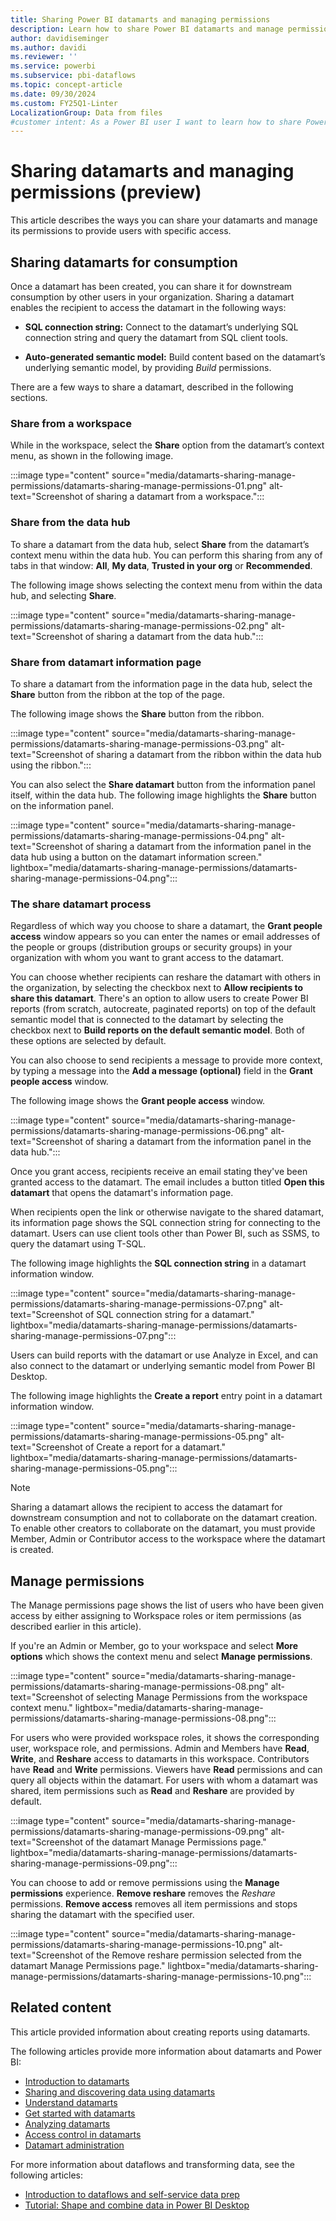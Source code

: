 ```yaml
---
title: Sharing Power BI datamarts and managing permissions
description: Learn how to share Power BI datamarts and manage permissions effectively to provide users with specific access and enhance collaboration.
author: davidiseminger
ms.author: davidi
ms.reviewer: ''
ms.service: powerbi
ms.subservice: pbi-dataflows
ms.topic: concept-article
ms.date: 09/30/2024
ms.custom: FY25Q1-Linter
LocalizationGroup: Data from files
#customer intent: As a Power BI user I want to learn how to share Power BI datamarts and manage permissions.
---
```


# Sharing datamarts and managing permissions (preview)

This article describes the ways you can share your datamarts and manage its permissions to provide users with specific access.

## Sharing datamarts for consumption

Once a datamart has been created, you can share it for downstream consumption by other users in your organization. Sharing a datamart enables the recipient to access the datamart in the following ways:  

* **SQL connection string:** Connect to the datamart’s underlying SQL connection string and query the datamart from SQL client tools.

* **Auto-generated semantic model:** Build content based on the datamart’s underlying semantic model, by providing *Build* permissions.

There are a few ways to share a datamart, described in the following sections.

### Share from a workspace

While in the workspace, select the **Share** option from the datamart’s context menu, as shown in the following image.

:::image type="content" source="media/datamarts-sharing-manage-permissions/datamarts-sharing-manage-permissions-01.png" alt-text="Screenshot of sharing a datamart from a workspace.":::

### Share from the data hub

To share a datamart from the data hub, select **Share** from the datamart’s context menu within the data hub. You can perform this sharing from any of tabs in that window: **All**, **My data**, **Trusted in your org** or **Recommended**.

The following image shows selecting the context menu from within the data hub, and selecting **Share**.

:::image type="content" source="media/datamarts-sharing-manage-permissions/datamarts-sharing-manage-permissions-02.png" alt-text="Screenshot of sharing a datamart from the data hub.":::

### Share from datamart information page

To share a datamart from the information page in the data hub, select the **Share** button from the ribbon at the top of the page.

The following image shows the **Share** button from the ribbon.

:::image type="content" source="media/datamarts-sharing-manage-permissions/datamarts-sharing-manage-permissions-03.png" alt-text="Screenshot of sharing a datamart from the ribbon within the data hub using the ribbon.":::

You can also select the **Share datamart** button from the information panel itself, within the data hub. The following image highlights the **Share** button on the information panel.

:::image type="content" source="media/datamarts-sharing-manage-permissions/datamarts-sharing-manage-permissions-04.png" alt-text="Screenshot of sharing a datamart from the information panel in the data hub using a button on the datamart information screen." lightbox="media/datamarts-sharing-manage-permissions/datamarts-sharing-manage-permissions-04.png":::

### The share datamart process

Regardless of which way you choose to share a datamart, the **Grant people access** window appears so you can enter the names or email addresses of the people or groups (distribution groups or security groups) in your organization with whom you want to grant access to the datamart.

You can choose whether recipients can reshare the datamart with others in the organization, by selecting the checkbox next to **Allow recipients to share this datamart**. There's an option to allow users to create Power BI reports (from scratch, autocreate, paginated reports) on top of the default semantic model that is connected to the datamart by selecting the checkbox next to **Build reports on the default semantic model**. Both of these options are selected by default.

You can also choose to send recipients a message to provide more context, by typing a message into the **Add a message (optional)** field in the **Grant people access** window.

The following image shows the **Grant people access** window.

:::image type="content" source="media/datamarts-sharing-manage-permissions/datamarts-sharing-manage-permissions-06.png" alt-text="Screenshot of sharing a datamart from the information panel in the data hub.":::

Once you grant access, recipients receive an email stating they've been granted access to the datamart. The email includes a button titled **Open this datamart** that opens the datamart's information page.

When recipients open the link or otherwise navigate to the shared datamart, its information page shows the SQL connection string for connecting to the datamart. Users can use client tools other than Power BI, such as SSMS, to query the datamart using T-SQL.

The following image highlights the **SQL connection string** in a datamart information window.

:::image type="content" source="media/datamarts-sharing-manage-permissions/datamarts-sharing-manage-permissions-07.png" alt-text="Screenshot of SQL connection string for a datamart." lightbox="media/datamarts-sharing-manage-permissions/datamarts-sharing-manage-permissions-07.png":::

Users can build reports with the datamart or use Analyze in Excel, and can also connect to the datamart or underlying semantic model from Power BI Desktop.

The following image highlights the **Create a report** entry point in a datamart information window.

:::image type="content" source="media/datamarts-sharing-manage-permissions/datamarts-sharing-manage-permissions-05.png" alt-text="Screenshot of Create a report for a datamart." lightbox="media/datamarts-sharing-manage-permissions/datamarts-sharing-manage-permissions-05.png":::

> [!NOTE]
> Sharing a datamart allows the recipient to access the datamart for downstream consumption and not to collaborate on the datamart creation. To enable other creators to collaborate on the datamart, you must provide Member, Admin or Contributor access to the workspace where the datamart is created.  

## Manage permissions

The Manage permissions page shows the list of users who have been given access by either assigning to Workspace roles or item permissions (as described earlier in this article).

If you're an Admin or Member, go to your workspace and select **More options** which shows the context menu and select **Manage permissions**.

:::image type="content" source="media/datamarts-sharing-manage-permissions/datamarts-sharing-manage-permissions-08.png" alt-text="Screenshot of selecting Manage Permissions from the workspace context menu." lightbox="media/datamarts-sharing-manage-permissions/datamarts-sharing-manage-permissions-08.png":::

For users who were provided workspace roles, it shows the corresponding user, workspace role, and permissions. Admin and Members have **Read**, **Write**, and **Reshare** access to datamarts in this workspace. Contributors have **Read** and **Write** permissions. Viewers have **Read** permissions and can query all objects within the datamart. For users with whom a datamart was shared, item permissions such as **Read** and **Reshare** are provided by default.

:::image type="content" source="media/datamarts-sharing-manage-permissions/datamarts-sharing-manage-permissions-09.png" alt-text="Screenshot of the datamart Manage Permissions page." lightbox="media/datamarts-sharing-manage-permissions/datamarts-sharing-manage-permissions-09.png":::

You can choose to add or remove permissions using the **Manage permissions** experience. **Remove reshare** removes the *Reshare* permissions. **Remove access** removes all item permissions and stops sharing the datamart with the specified user.

:::image type="content" source="media/datamarts-sharing-manage-permissions/datamarts-sharing-manage-permissions-10.png" alt-text="Screenshot of the Remove reshare permission selected from the datamart Manage Permissions page." lightbox="media/datamarts-sharing-manage-permissions/datamarts-sharing-manage-permissions-10.png":::

## Related content

This article provided information about creating reports using datamarts.

The following articles provide more information about datamarts and Power BI:

* [Introduction to datamarts](datamarts-overview.md)
* [Sharing and discovering data using datamarts](datamarts-sharing-manage-permissions.md)
* [Understand datamarts](datamarts-understand.md)
* [Get started with datamarts](datamarts-get-started.md)
* [Analyzing datamarts](datamarts-analyze.md)
* [Access control in datamarts](datamarts-access-control.md)
* [Datamart administration](datamarts-administration.md)

For more information about dataflows and transforming data, see the following articles:

* [Introduction to dataflows and self-service data prep](../dataflows/dataflows-introduction-self-service.md)
* [Tutorial: Shape and combine data in Power BI Desktop](../../connect-data/desktop-shape-and-combine-data.md)